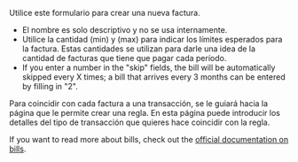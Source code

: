 Utilice este formulario para crear una nueva factura.

* El nombre es solo descriptivo y no se usa internamente.
* Utilice la cantidad (min) y (max) para indicar los límites esperados para la factura. Estas cantidades se utilizan para darle una idea de la cantidad de facturas que tiene que pagar cada período.
* If you enter a number in the "skip" fields, the bill will be automatically skipped every X times; a bill that arrives every 3 months can be entered by filling in "2".

Para coincidir con cada factura a una transacción, se le guiará hacia la página que le permite crear una regla. En esta página puede introducir los detalles del tipo de transacción que quieres hace coincidir con la regla.

If you want to read more about bills, check out the [official documentation on bills](https://docs.firefly-iii.org/advanced-concepts/bills).